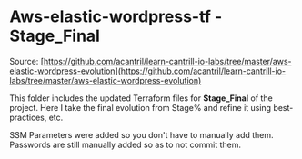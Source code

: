 # Aws-elastic-wordpress-tf - Stage_Final

Source: [https://github.com/acantril/learn-cantrill-io-labs/tree/master/aws-elastic-wordpress-evolution](https://github.com/acantril/learn-cantrill-io-labs/tree/master/aws-elastic-wordpress-evolution)

This folder includes the updated Terraform files for **Stage_Final** of the project. Here I take the final evolution from Stage% and refine it using best-practices, etc.

SSM Parameters were added so you don't have to manually add them. Passwords are still manually added so as to not commit them.
